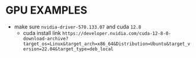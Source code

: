 # GPU EXAMPLES
- make sure `nvidia-driver-570.133.07` and cuda `12.8`
	- cuda install link `https://developer.nvidia.com/cuda-12-8-0-download-archive?target_os=Linux&target_arch=x86_64&Distribution=Ubuntu&target_version=22.04&target_type=deb_local`
